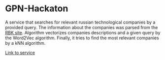 # GPN-Hackaton
A service that searches for relevant russian technological companies by a provided query. The information about the companies was parsed from the [RBK site](https://www.rbc.ru). Algorithm vectorizes companies descriptions and a given query by the Word2Vec algorithm. Finally, it tries to find the most relevant companies by a kNN algorithm.

[Link to service](https://gpn-hackathon-dev-alliance.herokuapp.com)
